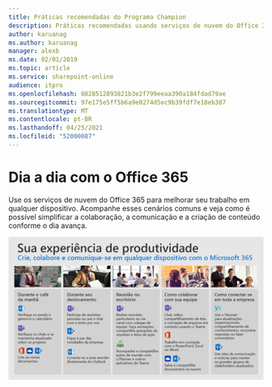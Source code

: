 ```yaml
---
title: Práticas recomendadas do Programa Champion
description: Práticas recomendadas usando serviços de nuvem do Office 365 para melhorar seu trabalho em equipe.
author: karuanag
ms.author: karuanag
manager: alexb
ms.date: 02/01/2019
ms.topic: article
ms.service: sharepoint-online
audience: itpro
ms.openlocfilehash: 0828512893821b3e2f799eeaa390a184fdad79ae
ms.sourcegitcommit: 97e175e5ff5b6a9e0274d5ec9b39fdf7e18eb387
ms.translationtype: MT
ms.contentlocale: pt-BR
ms.lasthandoff: 04/25/2021
ms.locfileid: "52000087"
---
```

# <a name="day-in-the-life-with-office-365"></a>Dia a dia com o Office 365

Use os serviços de nuvem do Office 365 para melhorar seu trabalho em qualquer dispositivo.  Acompanhe esses cenários comuns e veja como é possível simplificar a colaboração, a comunicação e a criação de conteúdo conforme o dia avança.  

![Visual Dia a dia](media/m365day.png)

